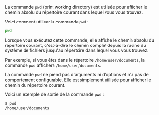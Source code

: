 La commande `pwd` (print working directory) est utilisée pour afficher le chemin absolu du répertoire courant dans lequel vous vous trouvez.

Voici comment utiliser la commande `pwd` :

```bash
pwd
```

Lorsque vous exécutez cette commande, elle affiche le chemin absolu du répertoire courant, c'est-à-dire le chemin complet depuis la racine du système de fichiers jusqu'au répertoire dans lequel vous vous trouvez.

Par exemple, si vous êtes dans le répertoire `/home/user/documents`, la commande `pwd` affichera `/home/user/documents`.

La commande `pwd` ne prend pas d'arguments ni d'options et n'a pas de comportement configurable. Elle est simplement utilisée pour afficher le chemin du répertoire courant.

Voici un exemple de sortie de la commande `pwd` :

```bash
$ pwd
/home/user/documents
```